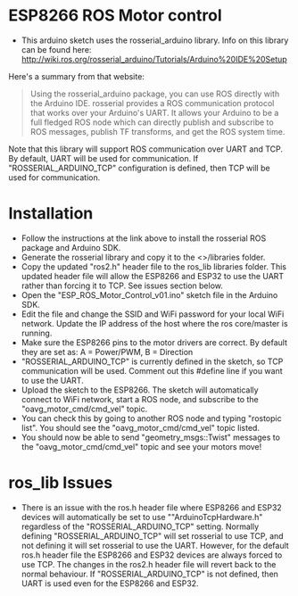 # ESP8266 ROS Motor control

* This arduino sketch uses the rosserial_arduino library.  Info on this library can be found here: <http://wiki.ros.org/rosserial_arduino/Tutorials/Arduino%20IDE%20Setup>

Here's a summary from that website:

>Using the rosserial_arduino package, you can use ROS directly with the Arduino IDE. rosserial provides a ROS communication protocol that works over your Arduino's UART. It allows your Arduino to be a full fledged ROS node which can directly publish and subscribe to ROS messages, publish TF transforms, and get the ROS system time.

Note that this library will support ROS communication over UART and TCP.  By default, UART will be used for communication.  If "ROSSERIAL_ARDUINO_TCP" configuration is defined, then TCP will be used for communication.

# Installation

* Follow the instructions at the link above to install the rosserial ROS package and Arduino SDK.
* Generate the rosserial library and copy it to the <<sketches>>/libraries folder.
* Copy the updated "ros2.h" header file to the ros_lib libraries folder.  This updated header file will allow the ESP8266 and ESP32 to use the UART rather than forcing it to TCP.  See issues section below.
* Open the "ESP_ROS_Motor_Control_v01.ino" sketch file in the Arduino SDK.
* Edit the file and change the SSID and WiFi password for your local WiFi network.  Update the IP address of the host where the ros core/master is running.
* Make sure the ESP8266 pins to the motor drivers are correct. By default they are set as: A = Power/PWM, B = Direction
* "ROSSERIAL_ARDUINO_TCP" is currently defined in the sketch, so TCP communication will be used.  Comment out this #define line if you want to use the UART.
* Upload the sketch to the ESP8266.  The sketch will automatically connect to WiFi network, start a ROS node, and subscribe to the "oavg_motor_cmd/cmd_vel" topic.
* You can check this by going to another ROS node and typing "rostopic list".  You should see the "oavg_motor_cmd/cmd_vel" topic listed.
* You should now be able to send "geometry_msgs::Twist" messages to the "oavg_motor_cmd/cmd_vel" topic and see your motors move!


# ros_lib Issues

* There is an issue with the ros.h header file where ESP8266 and ESP32 devices will automatically be set to use ""ArduinoTcpHardware.h" regardless of the "ROSSERIAL_ARDUINO_TCP" setting.  Normally defining "ROSSERIAL_ARDUINO_TCP" will set rosserial to use TCP, and not defining it will set rosserial to use the UART.  However, for the default ros.h header file the ESP8266 and ESP32 devices are always forced to use TCP.  The changes in the ros2.h header file will revert back to the normal behaviour.  If "ROSSERIAL_ARDUINO_TCP" is not defined, then UART is used even for the ESP8266 and ESP32.


